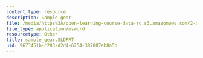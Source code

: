 ```yaml
---
content_type: resource
description: Sample gear
file: /media/https%3A/open-learning-course-data-rc.s3.amazonaws.com/2-000-how-and-why-machines-work-spring-2002/9673451bc203d2d46254387007eb8a5b_sample_gear.SLDPRT
file_type: application/msword
resourcetype: Other
title: sample_gear.SLDPRT
uid: 9673451b-c203-d2d4-6254-387007eb8a5b
---
```

